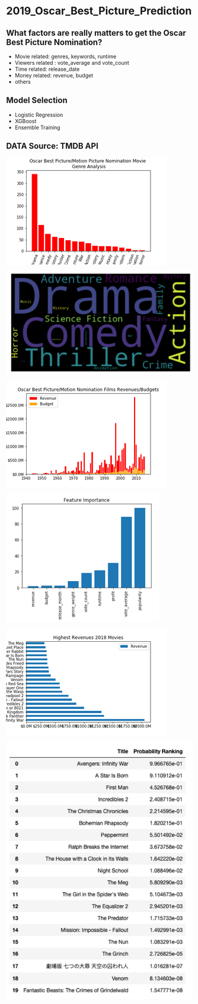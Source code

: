 # 2019_Oscar_Best_Picture_Prediction

## What factors are really matters to get the Oscar Best Picture Nomination?
 - Movie related: genres, keywords, runtime
 - Viewers related : vote_average and vote_count
 - Time related: release_date
 - Money related: revenue, budget
 - others
 
## Model Selection
 - Logistic Regression
 - XGBoost
 - Ensemble Training


## DATA Source: TMDB API

![Best Moive Genre Analysis](bestpic_genre.png)

![Movies Genre Analysis](genre.png)

![Oscar Best Picture Nomination Movies' Revenues/Budgets](best_rev.png)

![Oscar Movie Featue Importants](features.png)



![2018 High Revenues Movies](2018highrev.png)

![Prediction Based on 2018 Nov. Short Lists](shortlist.png)
